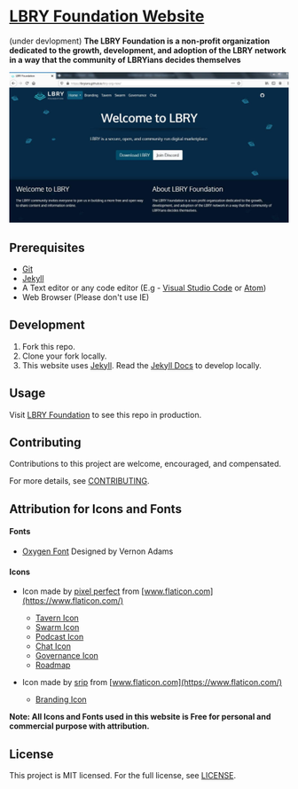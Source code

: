 # [LBRY Foundation Website](https://lbry.org)

(under devlopment)
 **The LBRY Foundation is a non-profit organization dedicated to the growth, development, and adoption of the LBRY network in a way that the community of LBRYians decides themselves**

![Screenshot](./img/lbry-foundation.JPG)


## Prerequisites
- [Git](https://git-scm.com)
- [Jekyll](https://jekyllrb.com)
- A Text editor or any code editor (E.g - [Visual Studio Code](https://code.visualstudio.com/download) or [Atom](https://atom.io))
- Web Browser (Please don't use IE)

## Development
1. Fork this repo.
2. Clone your fork locally.
3. This website uses [Jekyll](https://jekyllrb.com/). Read the [Jekyll Docs](https://jekyllrb.com/docs/) to develop locally.

## Usage
Visit [LBRY Foundation](https://lbryians.github.io/lbry-org-new/) to see this repo in production.

## Contributing
Contributions to this project are welcome, encouraged, and compensated.

For more details, see [CONTRIBUTING](CONTRIBUTING.md).

## Attribution for Icons and Fonts
  
  #### Fonts
   - [Oxygen Font](https://fonts.google.com/specimen/Oxygen#about) Designed by Vernon Adams
    
  
  #### Icons
  - Icon made by [pixel perfect](https://www.flaticon.com/authors/pixel-perfect) from [www.flaticon.com](https://www.flaticon.com/)
    - [Tavern Icon](https://www.flaticon.com/free-icon/beer_2984328)
    - [Swarm Icon](https://www.flaticon.com/free-icon/swarm_1946532)
    - [Podcast Icon](https://www.flaticon.com/free-icon/podcast_3048452)
    - [Chat Icon](https://www.flaticon.com/free-icon/chat_2950648)
    - [Governance Icon](https://www.flaticon.com/free-icon/government_2983523)
    - [Roadmap](https://www.flaticon.com/free-icon/road_3003621)

  - Icon made by [srip](https://www.flaticon.com/authors/srip) from [www.flaticon.com](https://www.flaticon.com/)
    - [Branding Icon](https://www.flaticon.com/free-icon/branding_2344490)
  
  **Note: All Icons and Fonts used in this website is Free for personal and commercial purpose with attribution.**



## License
This project is MIT licensed. For the full license, see [LICENSE](LICENSE).
